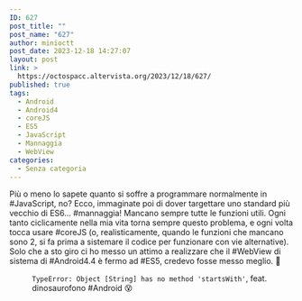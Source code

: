 ```yaml
---
ID: 627
post_title: ""
post_name: "627"
author: minioctt
post_date: 2023-12-18 14:27:07
layout: post
link: >
  https://octospacc.altervista.org/2023/12/18/627/
published: true
tags:
  - Android
  - Android4
  - coreJS
  - ES5
  - JavaScript
  - Mannaggia
  - WebView
categories:
  - Senza categoria
---
```

<!-- wp:paragraph -->
<p>Più o meno lo sapete quanto si soffre a programmare normalmente in #JavaScript, no? Ecco, immaginate poi di dover targettare uno standard più vecchio di ES6... #mannaggia! Mancano sempre tutte le funzioni utili. Ogni tanto ciclicamente nella mia vita torna sempre questo problema, e ogni volta tocca usare #coreJS (o, realisticamente, quando le funzioni che mancano sono 2, si fa prima a sistemare il codice per funzionare con vie alternative). Solo che a sto giro ci ho messo un attimo a realizzare che il #WebView di sistema di #Android4.4 è fermo ad #ES5, credevo fosse messo meglio. 🤕</p>
<!-- /wp:paragraph -->

<!-- wp:paragraph -->
<p></p>
<!-- /wp:paragraph -->

<!-- wp:image {"id":626,"sizeSlug":"large"} -->
<figure class="wp-block-image size-large"><img src="https://octospacc.altervista.org/wp-content/uploads/2023/12/img_2023-12-18-14-07-39-3257614357060575085638-960x1280.jpg" alt="" class="wp-image-626"/><figcaption class="wp-element-caption"><code>TypeError: Object [String] has no method 'startsWith'</code>, feat. dinosaurofono #Android 😵</figcaption></figure>
<!-- /wp:image -->